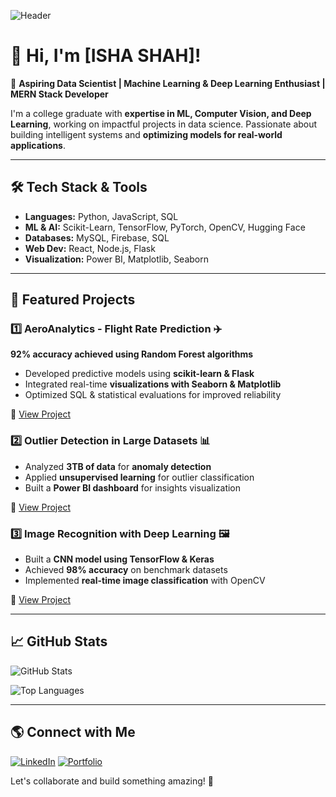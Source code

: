 ![Header](https://github.com/your-username/your-username/blob/main/assets/banner.png)

# 👋 Hi, I'm [ISHA SHAH]!

🚀 **Aspiring Data Scientist | Machine Learning & Deep Learning Enthusiast | MERN Stack Developer**

I'm a college graduate with **expertise in ML, Computer Vision, and Deep Learning**, working on impactful projects in data science. Passionate about building intelligent systems and **optimizing models for real-world applications**. 

---
## 🛠️ Tech Stack & Tools

- **Languages:** Python, JavaScript, SQL
- **ML & AI:** Scikit-Learn, TensorFlow, PyTorch, OpenCV, Hugging Face
- **Databases:** MySQL, Firebase, SQL
- **Web Dev:** React, Node.js, Flask
- **Visualization:** Power BI, Matplotlib, Seaborn

---
## 📌 Featured Projects

### 1️⃣ **AeroAnalytics - Flight Rate Prediction** ✈️
**92% accuracy achieved using Random Forest algorithms** 
- Developed predictive models using **scikit-learn & Flask**
- Integrated real-time **visualizations with Seaborn & Matplotlib**
- Optimized SQL & statistical evaluations for improved reliability

🔗 [View Project](https://github.com/your-username/AeroAnalytics)

### 2️⃣ **Outlier Detection in Large Datasets** 📊
- Analyzed **3TB of data** for **anomaly detection**
- Applied **unsupervised learning** for outlier classification
- Built a **Power BI dashboard** for insights visualization

🔗 [View Project](https://github.com/your-username/Outlier-Detection)

### 3️⃣ **Image Recognition with Deep Learning** 🖼️
- Built a **CNN model using TensorFlow & Keras**
- Achieved **98% accuracy** on benchmark datasets
- Implemented **real-time image classification** with OpenCV

🔗 [View Project](https://github.com/your-username/ImageRecognitionDL)

---
## 📈 GitHub Stats

![GitHub Stats](https://github-readme-stats.vercel.app/api?username=your-username&show_icons=true&theme=radical)

![Top Languages](https://github-readme-stats.vercel.app/api/top-langs/?username=your-username&layout=compact&theme=radical)

---
## 🌎 Connect with Me
[![LinkedIn](https://img.shields.io/badge/LinkedIn-blue?style=for-the-badge&logo=linkedin)](https://www.linkedin.com/in/your-profile/)
[![Portfolio](https://img.shields.io/badge/Portfolio-%2300A98F.svg?style=for-the-badge)](https://your-portfolio.com)

Let's collaborate and build something amazing! 🚀
